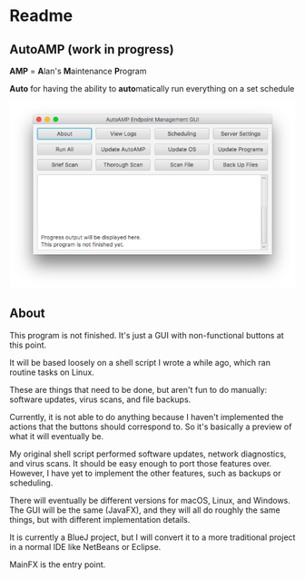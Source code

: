 # Readme

## AutoAMP (work in progress)

**AMP** = **A**lan's **M**aintenance **P**rogram

**Auto** for having the ability to **auto**matically run everything on a set schedule

![AutoAMP screenshot](https://github.com/0x416c616e/AutoAMP/blob/master/AutoAMP_screenshot.png "Screenshot of AutoAMP as of 11/6/2017")

## About

This program is not finished. It's just a GUI with non-functional buttons at this point.

It will be based loosely on a shell script I wrote a while ago, which ran routine tasks on Linux.

These are things that need to be done, but aren't fun to do manually: software updates, virus scans, and file backups.

Currently, it is not able to do anything because I haven't implemented the actions that the buttons should correspond to.
So it's basically a preview of what it will eventually be.

My original shell script performed software updates, network diagnostics, and virus scans. It should be easy enough to port those features over. However, I have yet to implement the other features, such as backups or scheduling.

There will eventually be different versions for macOS, Linux, and Windows. The GUI will be the same (JavaFX), and they will all do roughly the same things, but with different implementation details.

It is currently a BlueJ project, but I will convert it to a more traditional project in a normal IDE like NetBeans or Eclipse.

MainFX is the entry point.
